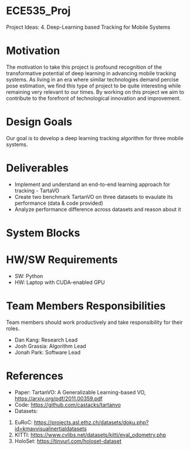 # ECE535_Proj
Project Ideas: 4. Deep-Learning based Tracking for Mobile Systems

# Motivation
The motivation to take this project is profound recognition of the transformative potential of deep learning in advancing mobile tracking systems. As living in an era where similar technologies demand percise pose estimation, we find this type of project to be quite interesting while remaining very relevant to our times. By working on this project we aim to contribute to the forefront of technological innovation and improvement.

# Design Goals
Our goal is to develop a deep learning tracking algorithm for three mobile systems.

# Deliverables
- Implement and understand an end-to-end learning approach for tracking - TartaVO
- Create two benchmark TartanVO on three datasets to evaulate its performance (data & code provided)
- Analyze performance difference across datasets and reason about it

# System Blocks

# HW/SW Requirements
- SW: Python
- HW: Laptop with CUDA-enabled GPU

# Team Members Responsibilities
Team members should work productively and take responsibility for their roles.
- Dan Kang: Research Lead
- Josh Grassia: Algorithm Lead
- Jonah Park: Software Lead

# References
- Paper: TartanVO: A Generalizable Learning-based VO, https://arxiv.org/pdf/2011.00359.pdf
- Code: https://github.com/castacks/tartanvo
- Datasets:
1. EuRoC: https://projects.asl.ethz.ch/datasets/doku.php?id=kmavvisualinertialdatasets
2. KITTI: https://www.cvlibs.net/datasets/kitti/eval_odometry.php
3. HoloSet: https://tinyurl.com/holoset-dataset

